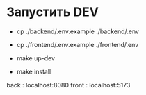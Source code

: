 

# Запустить DEV

- cp ./backend/.env.example ./backend/.env
- cp ./frontend/.env.example ./frontend/.env

- make up-dev
- make install

back : localhost:8080
front : localhost:5173
